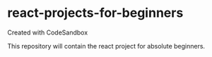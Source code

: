 # react-projects-for-beginners
Created with CodeSandbox

This repository will contain the react project for absolute beginners. 
